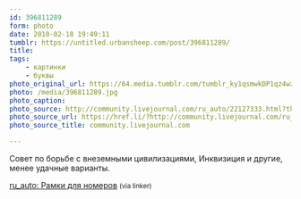 ```yaml
---
id: 396811289
form: photo
date: 2010-02-18 19:49:11
tumblr: https://untitled.urbansheep.com/post/396811289/
title:
tags:
    - картинки
    - буквы
photo_original_url: https://64.media.tumblr.com/tumblr_ky1qsmwkDP1qz4wzio1_500.jpg
photo: /media/396811289.jpg
photo_caption: 
photo_source: http://community.livejournal.com/ru_auto/22127333.html?thread=686484197#t686484197
photo_source_url: https://href.li/?http://community.livejournal.com/ru_auto/22127333.html?thread=686484197#t686484197
photo_source_title: community.livejournal.com

---
```


<p>Совет по борьбе с внеземными цивилизациями, Инквизиция и другие, менее удачные варианты.</p>

<p><a href="http://community.livejournal.com/ru_auto/22127333.html?thread=686484197#t686484197">ru_auto: Рамки для номеров</a> <small>(via linker)</small></p>
